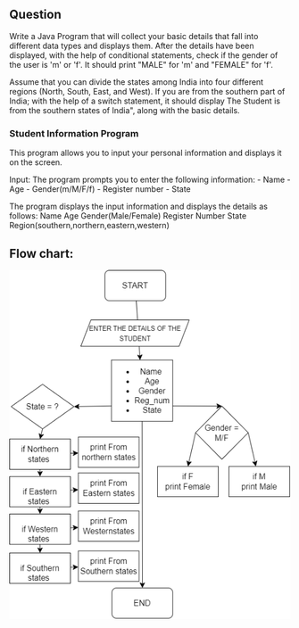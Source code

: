 ## Question

Write a Java Program that will collect your basic details that fall into different data types and displays them.
After the details have been displayed, with the help of conditional statements, check if the gender of the user is 'm' or 'f'. It should print "MALE" for 'm' and "FEMALE" for 'f'.

Assume that you can divide the states among India into four different regions (North, South, East, and West). If you are from the southern part of India; with the help of a switch statement, it should display The Student is from the southern states of India", along with the basic details.

### Student Information Program

This program allows you to input your personal information and displays it on the screen.

Input:
    The program prompts you to enter the following information:
    - Name
    - Age
    - Gender(m/M/F/f)
    - Register number
    - State

The program displays the input information and displays the details as follows:
    Name
    Age
    Gender(Male/Female)
    Register Number
    State
    Region(southern,northern,eastern,western)

 ## Flow chart:

 ![alt text](lab1.png)